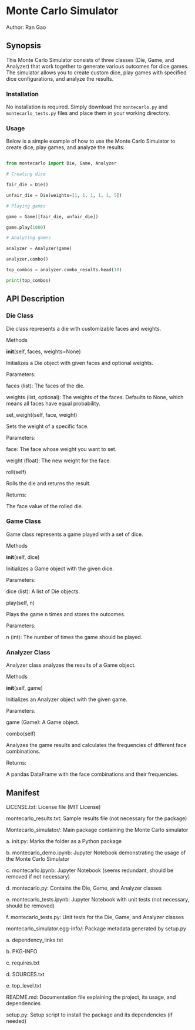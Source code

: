 
# Monte Carlo Simulator

Author: Ran Gao

## Synopsis

This Monte Carlo Simulator consists of three classes (Die, Game, and Analyzer) that work together to generate various outcomes for dice games. The simulator allows you to create custom dice, play games with specified dice configurations, and analyze the results.

### Installation

No installation is required. Simply download the `montecarlo.py` and `montecarlo_tests.py` files and place them in your working directory.

### Usage

Below is a simple example of how to use the Monte Carlo Simulator to create dice, play games, and analyze the results:

```python

from montecarlo import Die, Game, Analyzer

# Creating dice

fair_die = Die()

unfair_die = Die(weights=[1, 1, 1, 1, 1, 5])

# Playing games

game = Game([fair_die, unfair_die])

game.play(1000)

# Analyzing games

analyzer = Analyzer(game)

analyzer.combo()

top_combos = analyzer.combo_results.head(10)

print(top_combos)


```



## API Description 

### Die Class

Die class represents a die with customizable faces and weights.

Methods

__init__(self, faces, weights=None)

Initializes a Die object with given faces and optional weights.

Parameters:

faces (list): The faces of the die. 

weights (list, optional): The weights of the faces. Defaults to None, which means all faces have equal probability.

set_weight(self, face, weight)

Sets the weight of a specific face.

Parameters:   

face: The face whose weight you want to set.  

weight (float): The new weight for the face.
    
roll(self)

Rolls the die and returns the result.

Returns:

The face value of the rolled die.



### Game Class

Game class represents a game played with a set of dice.

Methods

__init__(self, dice)

Initializes a Game object with the given dice.

Parameters:

dice (list): A list of Die objects.

play(self, n)

Plays the game n times and stores the outcomes.

Parameters:

n (int): The number of times the game should be played.
    
    
### Analyzer Class

Analyzer class analyzes the results of a Game object.

Methods

__init__(self, game)

Initializes an Analyzer object with the given game.

Parameters:

game (Game): A Game object.

combo(self)

Analyzes the game results and calculates the frequencies of different face combinations.

Returns:

A pandas DataFrame with the face combinations and their frequencies.




## Manifest

LICENSE.txt: License file (MIT License)

montecarlo_results.txt: Sample results file (not necessary for the package)

Montecarlo_simulator/: Main package containing the Monte Carlo simulator

a. init.py: Marks the folder as a Python package

b. montecarlo_demo.ipynb: Jupyter Notebook demonstrating the usage of the Monte Carlo Simulator

c. montecarlo.ipynb: Jupyter Notebook (seems redundant, should be removed if not necessary)

d. montecarlo.py: Contains the Die, Game, and Analyzer classes

e. montecarlo_tests.ipynb: Jupyter Notebook with unit tests (not necessary, should be removed)

f. montecarlo_tests.py: Unit tests for the Die, Game, and Analyzer classes

montecarlo_simulator.egg-info/: Package metadata generated by setup.py

a. dependency_links.txt

b. PKG-INFO

c. requires.txt

d. SOURCES.txt

e. top_level.txt

README.md: Documentation file explaining the project, its usage, and dependencies

setup.py: Setup script to install the package and its dependencies (if needed)

